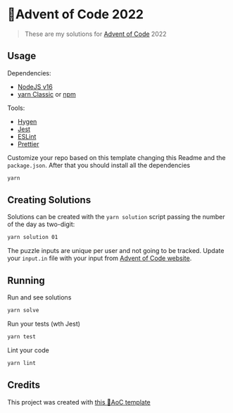 # 🎄Advent of Code 2022

> These are my solutions for [Advent of Code](https://adventofcode.com/) 2022

## Usage

Dependencies:
- [NodeJS v16](https://nodejs.org/)
- [yarn Classic](https://yarnpkg.com/) or [npm](https://www.npmjs.com/)

Tools:
* [Hygen](https://www.hygen.io/)
* [Jest](https://jestjs.io/)
* [ESLint](https://eslint.org/)
* [Prettier](https://prettier.io/)

Customize your repo based on this template changing this Readme and the `package.json`. After that you should install all the dependencies

```sh
yarn
```

## Creating Solutions

Solutions can be created with the `yarn solution` script passing the number of the day as two-digit:

```sh
yarn solution 01
```

The puzzle inputs are unique per user and not going to be tracked. Update your `input.in` file with your input from [Advent of Code website](https://adventofcode.com/).

## Running

Run and see solutions
```sh
yarn solve
```

Run your tests (wth Jest)
```sh
yarn test
```

Lint your code
```sh
yarn lint
```

## Credits

This project was created with [this 🎄AoC template](https://github.com/caiangums/aoc-template)
